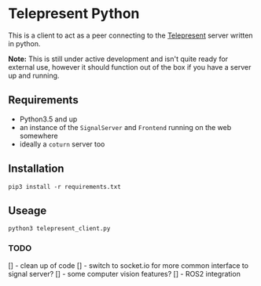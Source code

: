 # Telepresent Python

This is a client to act as a peer connecting to the [Telepresent](https://www.github.com/mattanimation/Telepresent) server written in python.

**Note:** This is still under active development and isn't quite ready for external use, however it should function out of the box if you have a server up and running.

## Requirements
* Python3.5 and up
* an instance of the `SignalServer` and `Frontend` running on the web somewhere
* ideally a `coturn` server too

## Installation
`pip3 install -r requirements.txt`

## Useage
`python3 telepresent_client.py`


### TODO
[] - clean up of code
[] - switch to socket.io for more common interface to signal server?
[] - some computer vision features?
[] - ROS2 integration
